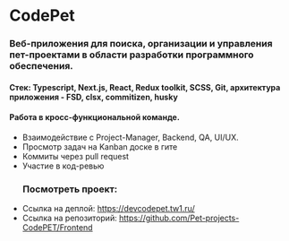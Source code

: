 # CodePet
### Веб-приложения для поиска, организации и управления пет-проектами в области разработки программного обеспечения.
#### Cтек: Typescript, Next.js, React, Redux toolkit, SCSS, Git, архитектура приложения - FSD, clsx, commitizen, husky
#### Работа в кросс-функциональной команде.
- Взаимодействие с Project-Manager, Backend, QA, UI/UX.
- Просмотр задач на Kanban доске в гите
- Коммиты через pull request
- Участие в код-ревью 
  ### Посмотреть проект:
- Ссылка на деплой: https://devcodepet.tw1.ru/
- Ссылка на репозиторий: https://github.com/Pet-projects-CodePET/Frontend
